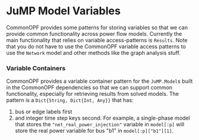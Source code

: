 # JuMP Model Variables
CommonOPF provides some patterns for storing variables so that we can provide common functionality
across power flow models. Currently the main functionality that relies on variable access-patterns
is `Results`. Note that you do not have to use the CommonOPF variable access patterns to use the
`Network` model and other methods like the graph analysis stuff.


### Variable Containers
CommonOPF provides a variable container pattern for the `JuMP.Model`s built in the CommonOPF
dependencies so that we can support common functionality, especially for retrieving results from
solved models. The pattern is a `Dict{String, Dict{Int, Any}}` that has:
1. bus or edge labels first
2. and integer time step keys second.
For example, a single-phase model that stores the `"net_real_power_injection"` variable in
`model[:p]` will store the real power variable for bus "b1" in `model[:p]["b1"][1]`. 